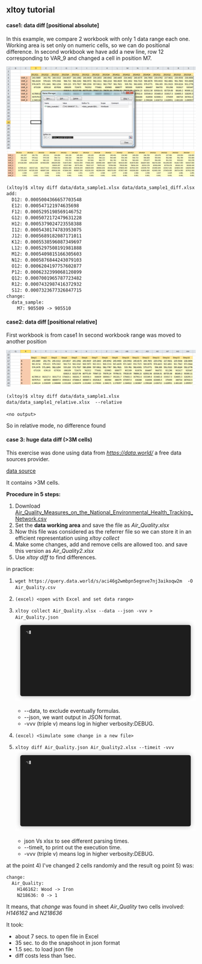 ## xltoy tutorial

#### case1: data diff [positional absolute]

In this example, we compare 2 workbook with only 1 data range each one. 
Working area is set only on numeric cells, so we can do positional difference.
In second workbook we have add a new line, row 12 corresponding to VAR_9 
and changed a cell in position M7.

![xlsample](https://github.com/glaucouri/xltoy/raw/main/img/data_sample1.png?raw=true)
![xlsample](https://github.com/glaucouri/xltoy/raw/main/img/data_sample1_diff.png?raw=true)

```
(xltoy)$ xltoy diff data/data_sample1.xlsx data/data_sample1_diff.xlsx
add:
  D12: 0.0005004366657703548
  E12: 0.000547121974635698
  F12: 0.0005295198569146752
  G12: 0.0005072172479631228
  H12: 0.0005379024723558388
  I12: 0.0005430174783953075
  J12: 0.0005689182087171011
  K12: 0.0005538596087349697
  L12: 0.0005297508191981888
  M12: 0.0005409815166305603
  N12: 0.0005876844243079103
  O12: 0.0006204197757602877
  P12: 0.0006232399068120899
  Q12: 0.0007001965787723482
  R12: 0.0007432987416372932
  S12: 0.0007323677326847715
change:
  data_sample:
    M7: 905509 -> 905510
```

#### case2: data diff [positional relative]

First workbook is from case1
In second workbook range was moved to another position 

![xlsample](https://github.com/glaucouri/xltoy/raw/main/img/data_sample1_relative.png?raw=true)

```
(xltoy)$ xltoy diff data/data_sample1.xlsx  data/data_sample1_relative.xlsx  --relative

<no output>
```

So in relative mode, no difference found



#### case 3: huge data diff (>3M cells) 

This exercise was done using data from *https://data.world/* a free data sources provider.

[data source](https://tinyurl.com/ybhqd8g9)

It contains >3M cells.

**Procedure in 5 steps:** 
1. Download [Air_Quality_Measures_on_the_National_Environmental_Health_Tracking_Network.csv](https://query.data.world/s/aci46g2wmbpn5egnve7nj3aikoqw2m)
2. Set the **data working area** and save the file as *Air_Quality.xlsx*
3. Now this file was considered as the referrer file so we can store it in an 
   efficient representation using *xltoy collect*
4. Make some changes, add and remove cells are allowed too. and save this version as *Air_Quality2.xlsx*
5. Use *xltoy diff* to find differences.

in practice:

1. `wget https://query.data.world/s/aci46g2wmbpn5egnve7nj3aikoqw2m  -O Air_Quality.csv`
2. `(excel) <open with Excel and set data range>`
3. `xltoy collect Air_Quality.xlsx --data --json -vvv > Air_Quality.json`
   ![xlsample](https://github.com/glaucouri/xltoy/raw/main/img/data_collect.gif?raw=true)
   * --data, to exclude eventually formulas.
   * --json, we want output in JSON format.
   * -vvv (triple v) means log in higher verbosity:DEBUG.
   
   
4. `(excel) <Simulate some change in a new file>` 
5. `xltoy diff Air_Quality.json Air_Quality2.xlsx --timeit -vvv`
   ![xlsample](https://github.com/glaucouri/xltoy/raw/main/img/data_diff.gif?raw=true)
   * json Vs xlsx to see different parsing times.
   * --timeit, to print out the execution time.
   * -vvv (triple v) means log in higher verbosity:DEBUG.


at the point 4) I've changed 2 cells randomly and the result og point 5) was:

```
change:
  Air_Quality:
    H146162: Wood -> Iron
    N218636: 0 -> 1
```

It means, that *change* was found in sheet *Air_Quality*
two cells involved: *H146162* and *N218636*

It took:

- about 7 secs. to open file in Excel
- 35 sec. to do the snapshoot in json format
- 1.5 sec. to load json file
- diff costs less than 1sec.

